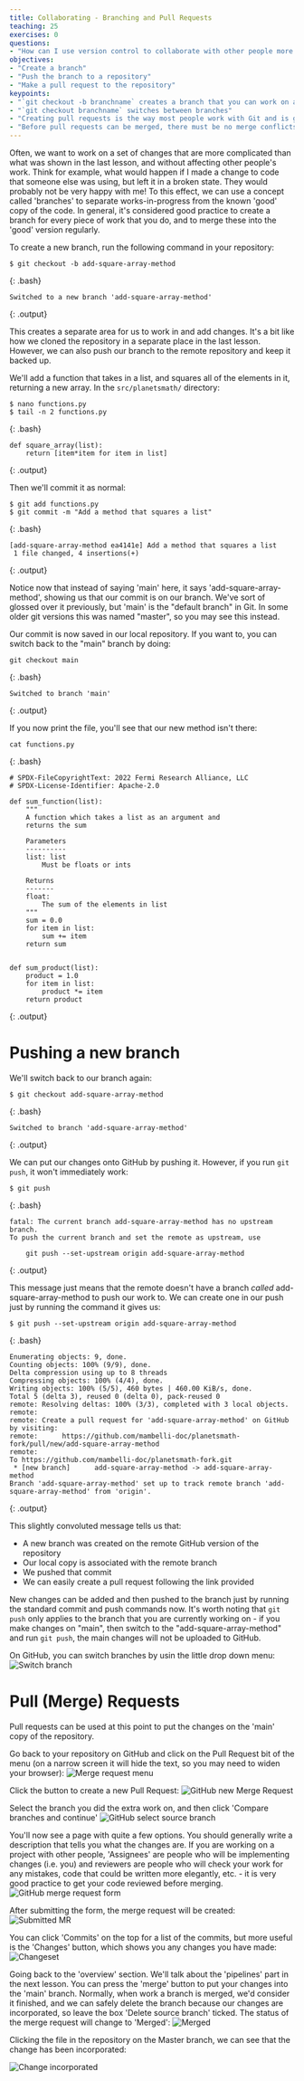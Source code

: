```yaml
---
title: Collaborating - Branching and Pull Requests
teaching: 25
exercises: 0
questions:
- "How can I use version control to collaborate with other people more effectively?"
objectives:
- "Create a branch"
- "Push the branch to a repository"
- "Make a pull request to the repository"
keypoints:
- "`git checkout -b branchname` creates a branch that you can work on a set of changes"
- "`git checkout branchname` switches between branches"
- "Creating pull requests is the way most people work with Git and is good practice"
- "Before pull requests can be merged, there must be no merge conflicts"
---
```


Often, we want to work on a set of changes that are more complicated than what was shown in the last lesson, and without affecting other people's work. Think for example, what would happen if I made a change to code that someone else was using, but left it in a broken state. They would probably not be very happy with me! To this effect, we can use a concept called 'branches' to separate works-in-progress from the known 'good' copy of the code. In general, it's considered good practice to create a branch for every piece of work that you do, and to merge these into the 'good' version regularly.

To create a new branch, run the following command in your repository:
 
~~~
$ git checkout -b add-square-array-method
~~~
{: .bash}
~~~
Switched to a new branch 'add-square-array-method'
~~~
{: .output}

This creates a separate area for us to work in and add changes. It's a bit like how we cloned the repository in a separate place in the last lesson. However, we can also push our branch to the remote repository and keep it backed up.

We'll add a function that takes in a list, and squares all of the elements in it, returning a new array. In the `src/planetsmath/` directory:
~~~
$ nano functions.py
$ tail -n 2 functions.py
~~~
{: .bash}

~~~
def square_array(list):
    return [item*item for item in list]
~~~
{: .output}

Then we'll commit it as normal:
~~~
$ git add functions.py
$ git commit -m "Add a method that squares a list"
~~~
{: .bash}

~~~
[add-square-array-method ea4141e] Add a method that squares a list
 1 file changed, 4 insertions(+)
~~~
{: .output}

Notice now that instead of saying 'main' here, it says 'add-square-array-method', showing us that our commit is on our branch. We've sort of glossed over it previously, but 'main' is the "default branch" in Git. In some older git versions this was named "master", so you may see this instead.

Our commit is now saved in our local repository. If you want to, you can switch back to the "main" branch by doing:

~~~
git checkout main
~~~
{: .bash}
~~~
Switched to branch 'main'
~~~
{: .output}

If you now print the file, you'll see that our new method isn't there:

~~~
cat functions.py
~~~
{: .bash}
~~~
# SPDX-FileCopyrightText: 2022 Fermi Research Alliance, LLC
# SPDX-License-Identifier: Apache-2.0

def sum_function(list):
    """
    A function which takes a list as an argument and
    returns the sum

    Parameters
    ----------
    list: list
        Must be floats or ints

    Returns
    -------
    float:
        The sum of the elements in list
    """
    sum = 0.0
    for item in list:
        sum += item
    return sum


def sum_product(list):
    product = 1.0
    for item in list:
        product *= item
    return product
~~~
{: .output}

# Pushing a new branch

We'll switch back to our branch again:
~~~
$ git checkout add-square-array-method
~~~
{: .bash}
~~~
Switched to branch 'add-square-array-method'
~~~
{: .output}

We can put our changes onto GitHub by pushing it. However, if you run `git push`, it won't immediately work:

~~~
$ git push
~~~
{: .bash}
~~~
fatal: The current branch add-square-array-method has no upstream branch.
To push the current branch and set the remote as upstream, use

    git push --set-upstream origin add-square-array-method
~~~
{: .output}

This message just means that the remote doesn't have a branch *called* add-square-array-method to push our work to. We can create one in our push just by running the command it gives us:

~~~
$ git push --set-upstream origin add-square-array-method
~~~
{: .bash}
~~~
Enumerating objects: 9, done.
Counting objects: 100% (9/9), done.
Delta compression using up to 8 threads
Compressing objects: 100% (4/4), done.
Writing objects: 100% (5/5), 460 bytes | 460.00 KiB/s, done.
Total 5 (delta 3), reused 0 (delta 0), pack-reused 0
remote: Resolving deltas: 100% (3/3), completed with 3 local objects.
remote:
remote: Create a pull request for 'add-square-array-method' on GitHub by visiting:
remote:      https://github.com/mambelli-doc/planetsmath-fork/pull/new/add-square-array-method
remote:
To https://github.com/mambelli-doc/planetsmath-fork.git
 * [new branch]      add-square-array-method -> add-square-array-method
Branch 'add-square-array-method' set up to track remote branch 'add-square-array-method' from 'origin'.
~~~
{: .output}

This slightly convoluted message tells us that:
 
* A new branch was created on the remote GitHub version of the repository
* Our local copy is associated with the remote branch
* We pushed that commit
* We can easily create a pull request following the link provided

New changes can be added and then pushed to the branch just by running the standard commit and push commands now. It's worth noting that `git push` only applies to the branch that you are currently working on - if you make changes on "main", then switch to the "add-square-array-method" and run `git push`, the main changes will not be uploaded to GitHub.

On GitHub, you can switch branches by usin the little drop down menu:
![Switch branch](../fig/gitlab-switch-branch.png)

# Pull (Merge) Requests

Pull requests can be used at this point to put the changes on the 'main' copy of the repository.

Go back to your repository on GitHub and click on the Pull Request bit of the menu (on a narrow screen it will hide the text, so you may need to widen your browser):
![Merge request menu](../fig/gitlab-mr-menu.png)

Click the button to create a new Pull Request:
![GitHub new Merge Request](../fig/gitlab-new-mr.png)

Select the branch you did the extra work on, and then click 'Compare branches and continue'
![GitHub select source branch](../fig/gitlab-select-source-branch.png)

You'll now see a page with quite a few options. You should generally write a description that tells you what the changes are. If you are working on a project with other people, 'Assignees' are people who will be implementing changes (i.e. you) and reviewers are people who will check your work for any mistakes, code that could be written more elegantly, etc. - it is very good practice to get your code reviewed before merging. 
![GitHub merge request form](../fig/gitlab-create-mr-form.png)

After submitting the form, the merge request will be created:
![Submitted MR](../fig/gitlab-submitted-mr.png) 

You can click 'Commits' on the top for a list of the commits, but more useful is the 'Changes' button, which shows you any changes you have made:
![Changeset](../fig/gitlab-mr-changeset.png) 


Going back to the 'overview' section. We'll talk about the 'pipelines' part in the next lesson. You can press the 'merge' button to put your changes into the 'main' branch. Normally, when work a branch is merged, we'd consider it finished, and we can safely delete the branch because our changes are incorporated, so leave the box 'Delete source branch' ticked. The status of the merge request will change to 'Merged':
![Merged](../fig/gitlab-merged.png)

Clicking the file in the repository on the Master branch, we can see that the change has been incorporated:

![Change incorporated](../fig/gitlab-change-incorporated.png)
